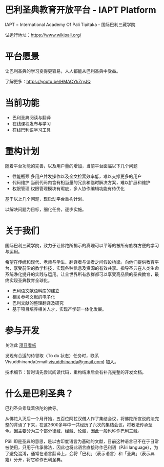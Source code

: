 # 巴利圣典教育开放平台 - IAPT Platform

IAPT = International Academy Of Pali Tipitaka - 国际巴利三藏学院

试运行地址：https://www.wikipali.org/

# 平台愿景

让巴利圣典的学习变得更容易，人人都能从巴利圣典中受益。

了解更多：https://youtu.be/HMACYkZryJQ

# 当前功能

- 巴利圣典阅读与翻译
- 在线课程发布与学习
- 在线巴利语学习工具

# 重构计划

随着平台功能的完善，以及用户量的增加，当前平台面临以下几个问题

- 性能瓶颈
  多用户并发操作以及全文检索效率低，难以支撑更多的用户
- 代码维护
  当前代码内含有相当量的冗余和临时解决方案，难以扩展和维护
- 权限管理
  权限管理模块有瑕疵，多人协作编辑功能有待优化

基于以上几个问题，现启动平台重构计划。

以解决问题为目标，细化任务，逐步实施。

# 关于我们

国际巴利三藏学院，致力于让佛陀所揭示的真理可以平等的被所有族群方便的学习与运用。

希望在传统和现代、老师与学生、翻译者与读者之间假设桥梁。向他们提供教育平台，享受前沿的教学科技，实现各种信息及资源的有效共享。指导圣典在人类生命系统净化提升的实践与运用。让全世界所有族群都可以享受高品质的圣典教育，最终实现圣典教育全球化。

- 巴利语文献语料库的建立
- 相关参考文献的电子化
- 巴利文献的整理翻译及研究
- 基于项目培养相关人才，实现产学研一体化发展。

# 参与开发

关注此 [项目看板](https://github.com/orgs/iapt-platform/projects/5)

发现有合适的待领取（To do 状态）任务时，联系 Visuddhinanda(email:visuddhinanda@gmail.com) 加入。

技术细节：暂时请先尝试阅读代码，重构结束后会有补充完整的开发文档。

# 什么是巴利圣典？

巴利圣典乘载着佛陀的教导。

从佛陀入灭后一个月开始，五百位阿拉汉僧人作了集结会议，将佛陀所宣说的法完整的背诵了下来，在这2600多年中一共经历了六次的集结会议，将教法传承至今。因主要分为三个部分律藏、经藏、论藏，因此一般也称作巴利三藏。

Pāli 即是圣典的意思，是以古印度语言为基础的文献，目前这种语言已不在于日常被使用，只用于传承佛法，因此也将此语言直接称作巴利语（Pāli language），为了避免混淆，通常在语言翻译上，会将「巴利」（表示语言）和「圣典」（表示典籍）分开，将它称作巴利圣典。
